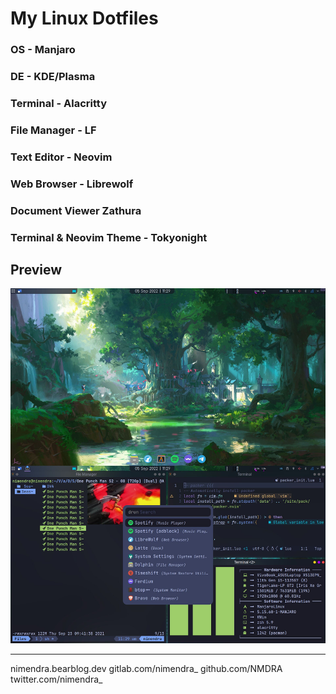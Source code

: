 # My Linux Dotfiles

### OS - Manjaro
### DE - KDE/Plasma
### Terminal - Alacritty
### File Manager - LF
### Text Editor - Neovim
### Web Browser - Librewolf
### Document Viewer Zathura

### Terminal & Neovim Theme - Tokyonight

## Preview

![Desktop Preview](/preview.jpg "Desktop Preview")


---
 nimendra.bearblog.dev
 gitlab.com/nimendra_
 github.com/NMDRA
 twitter.com/nimendra_

